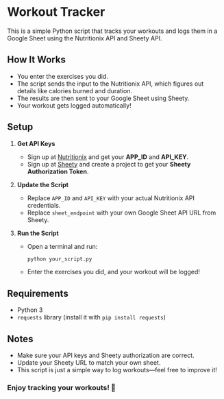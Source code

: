 # Workout Tracker

This is a simple Python script that tracks your workouts and logs them in a Google Sheet using the Nutritionix API and Sheety API.

## How It Works
- You enter the exercises you did.
- The script sends the input to the Nutritionix API, which figures out details like calories burned and duration.
- The results are then sent to your Google Sheet using Sheety.
- Your workout gets logged automatically!

## Setup
1. **Get API Keys**
   - Sign up at [Nutritionix](https://www.nutritionix.com/) and get your **APP_ID** and **API_KEY**.
   - Sign up at [Sheety](https://sheety.co/) and create a project to get your **Sheety Authorization Token**.

2. **Update the Script**
   - Replace `APP_ID` and `API_KEY` with your actual Nutritionix API credentials.
   - Replace `sheet_endpoint` with your own Google Sheet API URL from Sheety.

3. **Run the Script**
   - Open a terminal and run:
     ```sh
     python your_script.py
     ```
   - Enter the exercises you did, and your workout will be logged!

## Requirements
- Python 3
- `requests` library (install it with `pip install requests`)

## Notes
- Make sure your API keys and Sheety authorization are correct.
- Update your Sheety URL to match your own sheet.
- This script is just a simple way to log workouts—feel free to improve it!

### Enjoy tracking your workouts! 💪

